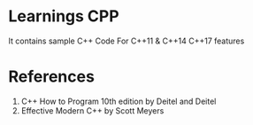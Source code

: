 # Learnings CPP 
It contains sample C++ Code 
For C++11 & C++14 C++17 features 

# References
1. C++ How to Program 10th edition by Deitel and Deitel
2. Effective Modern C++ by Scott Meyers
